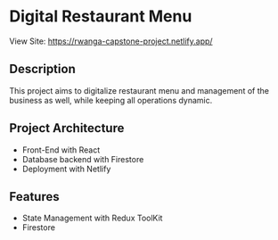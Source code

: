 # Digital Restaurant Menu

View Site: https://rwanga-capstone-project.netlify.app/

## Description

This project aims to digitalize restaurant menu and management of the business as well, while keeping all operations dynamic.

## Project Architecture

- Front-End with React
- Database backend with Firestore
- Deployment with Netlify

## Features

- State Management with Redux ToolKit
- Firestore
